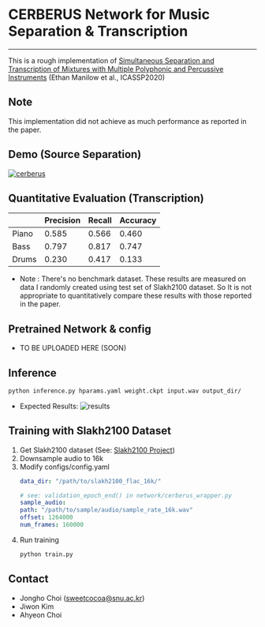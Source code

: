 # CERBERUS Network for Music Separation & Transcription
---
This is a rough implementation of 
[Simultaneous Separation and Transcription of Mixtures with Multiple Polyphonic and Percussive Instruments](https://arxiv.org/abs/1910.12621) (Ethan Manilow et al., ICASSP2020)

## Note

This implementation did not achieve as much performance as reported in the paper.


## Demo (Source Separation)

[![cerberus](http://img.youtube.com/vi/59uTEk0ZamE/0.jpg)](https://youtu.be/59uTEk0ZamE)


## Quantitative Evaluation (Transcription)

|       | Precision | Recall | Accuracy |
| ----- | --------- | ------ | -------- |
| Piano | 0.585     | 0.566  | 0.460    |
| Bass  | 0.797     | 0.817  | 0.747    |
| Drums | 0.230     | 0.417  | 0.133    |

- Note : There's no benchmark dataset. These results are measured on data I randomly created using test set of Slakh2100 dataset. So It is not appropriate to quantitatively compare these results with those reported in the paper.

## Pretrained Network & config
- TO BE UPLOADED HERE (SOON)


## Inference

```bash
python inference.py hparams.yaml weight.ckpt input.wav output_dir/
```

- Expected Results:
![results](./src/exp.png)


## Training with Slakh2100 Dataset

1. Get Slakh2100 dataset (See: [Slakh2100 Project](http://www.slakh.com/))
2. Downsample audio to 16k
3. Modify configs/config.yaml
    ```yaml
    data_dir: "/path/to/slakh2100_flac_16k/"

    # see: validation_epoch_end() in network/cerberus_wrapper.py
    sample_audio:
    path: "/path/to/sample/audio/sample_rate_16k.wav"
    offset: 1264000 
    num_frames: 160000
    ```
4. Run training
    ```bash
    python train.py
    ```


## Contact
- Jongho Choi (sweetcocoa@snu.ac.kr)
- Jiwon Kim
- Ahyeon Choi